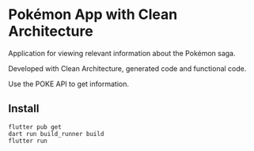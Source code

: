 # Pokémon App with Clean Architecture

Application for viewing relevant information about the Pokémon saga.

Developed with Clean Architecture, generated code and functional code.

Use the POKE API to get information.

## Install

```
flutter pub get
dart run build_runner build
flutter run
```
